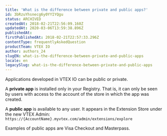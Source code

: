 ```yaml
---
title: 'What is the difference between private and public apps?'
id: 3bRzuYhsnecg6y0YYIYQgu
status: ARCHIVED
createdAt: 2018-02-21T22:56:09.160Z
updatedAt: 2020-03-06T13:59:38.896Z
publishedAt: 
firstPublishedAt: 2018-02-21T22:57:33.296Z
contentType: frequentlyAskedQuestion
productTeam: VTEX IO
author: authors_24
slugEN: what-is-the-difference-between-private-and-public-apps
locale: en
legacySlug: what-is-the-difference-between-private-and-public-apps
---
```


Applications developed in VTEX IO can be public or private.

A __private app__ is installed only in your Registry. That is, it can only be seen by users with access to the account of the store in which the app was created.

A __public app__ is available to any user. It appears in the Extension Store under the new VTEX Admin: `https://{AccountName}.myvtex.com/admin/extensions/explore`

Examples of public apps are Visa Checkout and Masterpass.
